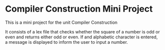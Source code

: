 # Compiler Construction Mini Project
 This is a mini project for the unit Compiler Construction
 
 It consists of a lex file that checks whether the square of a number is odd or even and returns either odd or even. If and alphabetic character is entered, a message is displayed to inform the user to input a number.
